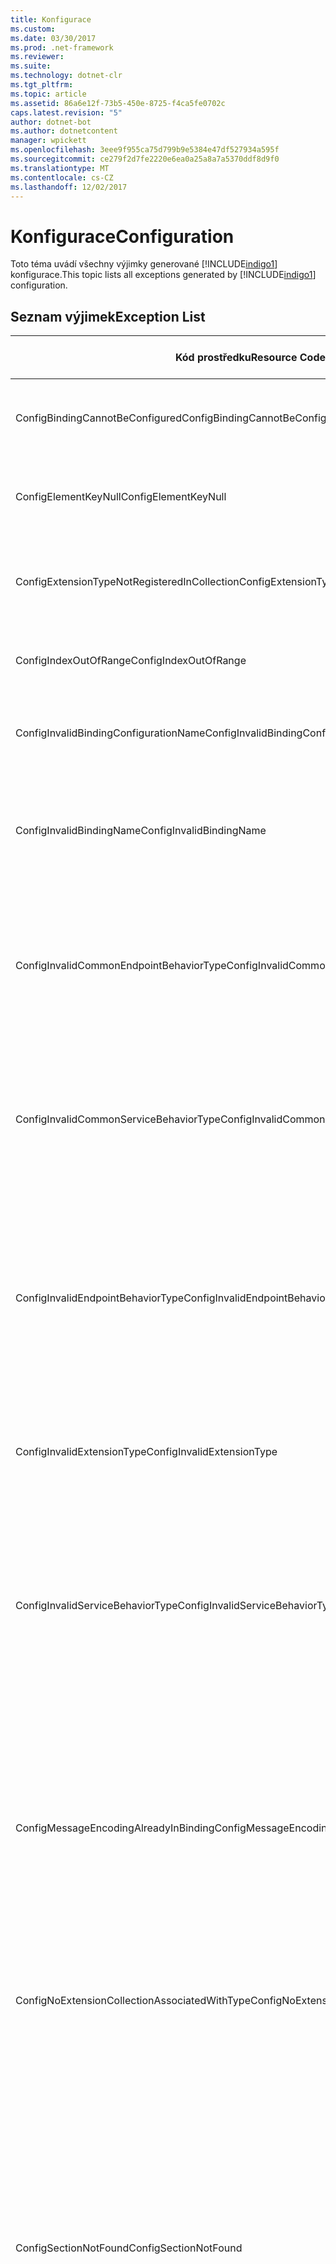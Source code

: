 ```yaml
---
title: Konfigurace
ms.custom: 
ms.date: 03/30/2017
ms.prod: .net-framework
ms.reviewer: 
ms.suite: 
ms.technology: dotnet-clr
ms.tgt_pltfrm: 
ms.topic: article
ms.assetid: 86a6e12f-73b5-450e-8725-f4ca5fe0702c
caps.latest.revision: "5"
author: dotnet-bot
ms.author: dotnetcontent
manager: wpickett
ms.openlocfilehash: 3eee9f955ca75d799b9e5384e47df527934a595f
ms.sourcegitcommit: ce279f2d7fe2220e6ea0a25a8a7a5370ddf8d9f0
ms.translationtype: MT
ms.contentlocale: cs-CZ
ms.lasthandoff: 12/02/2017
---
```

# <a name="configuration"></a><span data-ttu-id="76e1d-102">Konfigurace</span><span class="sxs-lookup"><span data-stu-id="76e1d-102">Configuration</span></span>
<span data-ttu-id="76e1d-103">Toto téma uvádí všechny výjimky generované [!INCLUDE[indigo1](../../../../../includes/indigo1-md.md)] konfigurace.</span><span class="sxs-lookup"><span data-stu-id="76e1d-103">This topic lists all exceptions generated by [!INCLUDE[indigo1](../../../../../includes/indigo1-md.md)] configuration.</span></span>  
  
## <a name="exception-list"></a><span data-ttu-id="76e1d-104">Seznam výjimek</span><span class="sxs-lookup"><span data-stu-id="76e1d-104">Exception List</span></span>  
  
|<span data-ttu-id="76e1d-105">Kód prostředku</span><span class="sxs-lookup"><span data-stu-id="76e1d-105">Resource Code</span></span>|<span data-ttu-id="76e1d-106">Řetězec prostředku</span><span class="sxs-lookup"><span data-stu-id="76e1d-106">Resource String</span></span>|  
|-------------------|---------------------|  
|<span data-ttu-id="76e1d-107">ConfigBindingCannotBeConfigured</span><span class="sxs-lookup"><span data-stu-id="76e1d-107">ConfigBindingCannotBeConfigured</span></span>|<span data-ttu-id="76e1d-108">Vazba na koncový bod služby se nedá nakonfigurovat.</span><span class="sxs-lookup"><span data-stu-id="76e1d-108">The binding on the service endpoint cannot be configured.</span></span>|  
|<span data-ttu-id="76e1d-109">ConfigElementKeyNull</span><span class="sxs-lookup"><span data-stu-id="76e1d-109">ConfigElementKeyNull</span></span>|<span data-ttu-id="76e1d-110">Klíč elementu specifickou konfiguraci nemůže mít hodnotu null.</span><span class="sxs-lookup"><span data-stu-id="76e1d-110">The specific configuration element key cannot be null.</span></span>|  
|<span data-ttu-id="76e1d-111">ConfigExtensionTypeNotRegisteredInCollection</span><span class="sxs-lookup"><span data-stu-id="76e1d-111">ConfigExtensionTypeNotRegisteredInCollection</span></span>|<span data-ttu-id="76e1d-112">Typ konkrétní rozšíření není registrován v kolekci konkrétní rozšíření.</span><span class="sxs-lookup"><span data-stu-id="76e1d-112">The specific extension type is not registered in the specific extension collection.</span></span>|  
|<span data-ttu-id="76e1d-113">ConfigIndexOutOfRange</span><span class="sxs-lookup"><span data-stu-id="76e1d-113">ConfigIndexOutOfRange</span></span>|<span data-ttu-id="76e1d-114">Hodnota pro konkrétní atribut je mimo rozsah.</span><span class="sxs-lookup"><span data-stu-id="76e1d-114">The value for the specific attribute is out of range.</span></span>|  
|<span data-ttu-id="76e1d-115">ConfigInvalidBindingConfigurationName</span><span class="sxs-lookup"><span data-stu-id="76e1d-115">ConfigInvalidBindingConfigurationName</span></span>|<span data-ttu-id="76e1d-116">Konkrétní konfigurace nemá vazbu s určitým názvem.</span><span class="sxs-lookup"><span data-stu-id="76e1d-116">The specific configuration does not have a binding with the specific name.</span></span>|  
|<span data-ttu-id="76e1d-117">ConfigInvalidBindingName</span><span class="sxs-lookup"><span data-stu-id="76e1d-117">ConfigInvalidBindingName</span></span>|<span data-ttu-id="76e1d-118">Konkrétní konfigurace nemá vazbu s určitým názvem.</span><span class="sxs-lookup"><span data-stu-id="76e1d-118">The specific configuration does not have a binding with the specific name.</span></span> <span data-ttu-id="76e1d-119">Toto je neplatná hodnota pro vazbu.</span><span class="sxs-lookup"><span data-stu-id="76e1d-119">This is an invalid value for the binding.</span></span>|  
|<span data-ttu-id="76e1d-120">ConfigInvalidCommonEndpointBehaviorType</span><span class="sxs-lookup"><span data-stu-id="76e1d-120">ConfigInvalidCommonEndpointBehaviorType</span></span>|<span data-ttu-id="76e1d-121">Rozšíření konkrétní chování společné chování koncový bod nelze přidat, protože neimplementuje konkrétního typu.</span><span class="sxs-lookup"><span data-stu-id="76e1d-121">Cannot add the specific behavior extension to the common endpoint behavior because it does not implement the specific type.</span></span>|  
|<span data-ttu-id="76e1d-122">ConfigInvalidCommonServiceBehaviorType</span><span class="sxs-lookup"><span data-stu-id="76e1d-122">ConfigInvalidCommonServiceBehaviorType</span></span>|<span data-ttu-id="76e1d-123">Rozšíření konkrétní chování společné chování služby nelze přidat, protože neimplementuje konkrétního typu.</span><span class="sxs-lookup"><span data-stu-id="76e1d-123">Cannot add the specific behavior extension to the common service behavior because it does not implement the specific type.</span></span>|  
|<span data-ttu-id="76e1d-124">ConfigInvalidEndpointBehaviorType</span><span class="sxs-lookup"><span data-stu-id="76e1d-124">ConfigInvalidEndpointBehaviorType</span></span>|<span data-ttu-id="76e1d-125">Nelze přidat konkrétní chování rozšíření chování konkrétní koncový bod, protože základní typ chování neimplementuje rozhraní IServiceBehavior.</span><span class="sxs-lookup"><span data-stu-id="76e1d-125">Cannot add the specific behavior extension to the specific endpoint behavior because the underlying behavior type does not implement the IServiceBehavior interface.</span></span>|  
|<span data-ttu-id="76e1d-126">ConfigInvalidExtensionType</span><span class="sxs-lookup"><span data-stu-id="76e1d-126">ConfigInvalidExtensionType</span></span>|<span data-ttu-id="76e1d-127">Specifický typ musí být odvozený od konkrétní rozšíření, který se má použít v kolekci.</span><span class="sxs-lookup"><span data-stu-id="76e1d-127">The specific type must derive from the specific extension to be used in the collection.</span></span>|  
|<span data-ttu-id="76e1d-128">ConfigInvalidServiceBehaviorType</span><span class="sxs-lookup"><span data-stu-id="76e1d-128">ConfigInvalidServiceBehaviorType</span></span>|<span data-ttu-id="76e1d-129">Nelze přidat rozšíření chování, k chování služby s konkrétní název, protože základní typ chování neimplementuje rozhraní IServiceBehavior.</span><span class="sxs-lookup"><span data-stu-id="76e1d-129">Cannot add the behavior extension 'to the service behavior with the specific name because the underlying behavior type does not implement the IServiceBehavior interface.</span></span>|  
|<span data-ttu-id="76e1d-130">ConfigMessageEncodingAlreadyInBinding</span><span class="sxs-lookup"><span data-stu-id="76e1d-130">ConfigMessageEncodingAlreadyInBinding</span></span>|<span data-ttu-id="76e1d-131">Nelze přidat element kódování konkrétní zprávy.</span><span class="sxs-lookup"><span data-stu-id="76e1d-131">Cannot add the specific message encoding element.</span></span> <span data-ttu-id="76e1d-132">Konkrétní vazba již existuje jiný element kódování zprávy.</span><span class="sxs-lookup"><span data-stu-id="76e1d-132">Another message encoding element already exists in the specific binding.</span></span> <span data-ttu-id="76e1d-133">Může existovat pouze jeden element pro každou vazbu kódování zprávy.</span><span class="sxs-lookup"><span data-stu-id="76e1d-133">There can only be one message encoding element for each binding.</span></span>|  
|<span data-ttu-id="76e1d-134">ConfigNoExtensionCollectionAssociatedWithType</span><span class="sxs-lookup"><span data-stu-id="76e1d-134">ConfigNoExtensionCollectionAssociatedWithType</span></span>|<span data-ttu-id="76e1d-135">Nelze najít rozšíření kolekce přidružené k rozšíření konkrétního typu.</span><span class="sxs-lookup"><span data-stu-id="76e1d-135">Cannot find the extension collection associated with extension of the specific type.</span></span>|  
|<span data-ttu-id="76e1d-136">ConfigSectionNotFound</span><span class="sxs-lookup"><span data-stu-id="76e1d-136">ConfigSectionNotFound</span></span>|<span data-ttu-id="76e1d-137">Konkrétní konfiguračního oddílu nelze vytvořit.</span><span class="sxs-lookup"><span data-stu-id="76e1d-137">The specific configuration section cannot be created.</span></span> <span data-ttu-id="76e1d-138">Souboru Machine.config je chybějící informace.</span><span class="sxs-lookup"><span data-stu-id="76e1d-138">The Machine.config file is missing information.</span></span> <span data-ttu-id="76e1d-139">Ověřte, zda je řádně zaregistrován tento konfigurační oddíl a název oddílu, abyste měli správně zadán.</span><span class="sxs-lookup"><span data-stu-id="76e1d-139">Verify that this configuration section is properly registered and that you have correctly spelled the section name.</span></span> <span data-ttu-id="76e1d-140">Pro Windows Communication Foundation oddíly spustit ServiceModelReg.exe -i odstranění této chyby.</span><span class="sxs-lookup"><span data-stu-id="76e1d-140">For Windows Communication Foundation sections, run ServiceModelReg.exe -i to fix this error.</span></span>|  
|<span data-ttu-id="76e1d-141">ConfigTransportAlreadyInBinding</span><span class="sxs-lookup"><span data-stu-id="76e1d-141">ConfigTransportAlreadyInBinding</span></span>|<span data-ttu-id="76e1d-142">Nelze přidat element konkrétní přenosu.</span><span class="sxs-lookup"><span data-stu-id="76e1d-142">Cannot add the specific transport element.</span></span> <span data-ttu-id="76e1d-143">Konkrétní vazba již existuje jiný element přenosu.</span><span class="sxs-lookup"><span data-stu-id="76e1d-143">Another transport element already exists in the specific binding.</span></span> <span data-ttu-id="76e1d-144">Může existovat pouze jeden element pro každou vazbu kódování zprávy.</span><span class="sxs-lookup"><span data-stu-id="76e1d-144">There can only be one message encoding element for each binding.</span></span>|
